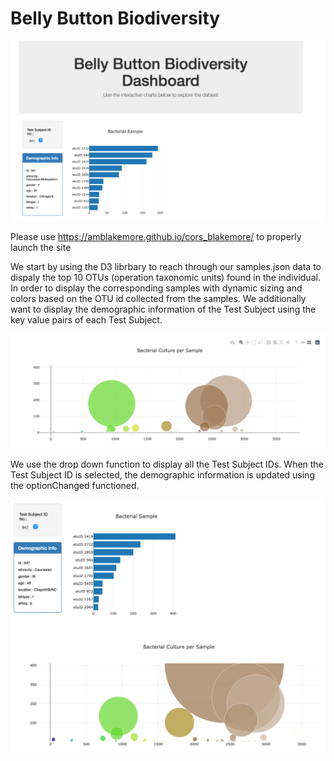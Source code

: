 # Belly Button Biodiversity

![Alt text](/Ploty_Challenge/background.png?raw=true "Optional Title")

Please use https://amblakemore.github.io/cors_blakemore/  to properly launch the site

We start by using the D3 librbary to reach through our samples.json data to dispaly the top 10 OTUs (operation taxonomic units) found in the individual. In order to display the corresponding samples with dynamic sizing and colors based on the OTU id collected from the samples. We additionally want to display the demographic information of the Test Subject using the key value pairs of each Test Subject.

![Alt text](/Ploty_Challenge/cultures.png?raw=true "Optional Title")

We use the drop down function to display all the Test Subject IDs. When the Test Subject ID is selected, the demographic information is updated using the optionChanged functioned.

![Alt text](/Ploty_Challenge/change.png?raw=true "Optional Title")
